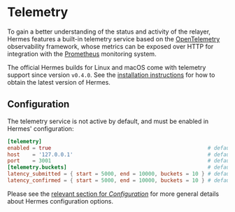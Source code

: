 # Telemetry

To gain a better understanding of the status and activity of the relayer,
Hermes features a built-in telemetry service based on the [OpenTelemetry][opentelemetry] observability framework,
whose metrics can be exposed over HTTP for integration with the [Prometheus][prometheus] monitoring system.

The official Hermes builds for Linux and macOS come with telemetry support since version `v0.4.0`.
See the [installation instructions][installation] for how to obtain the latest version of Hermes.

## Configuration

The telemetry service is not active by default, and must be enabled in Hermes' configuration:

```toml
[telemetry]
enabled = true                                                  # default = false
host    = '127.0.0.1'                                           # default value
port    = 3001                                                  # default value
[telemetry.buckets]                                             # default value
latency_submitted = { start = 5000, end = 10000, buckets = 10 } # default value
latency_confirmed = { start = 5000, end = 10000, buckets = 10 } # default value
```

Please see the [relevant section for *Configuration*](../configuration/index.md) for more general details about Hermes configuration options.

[installation]: ../../quick-start/installation.md#install-the-relayer
[opentelemetry]: https://opentelemetry.io
[prometheus]: https://prometheus.io
